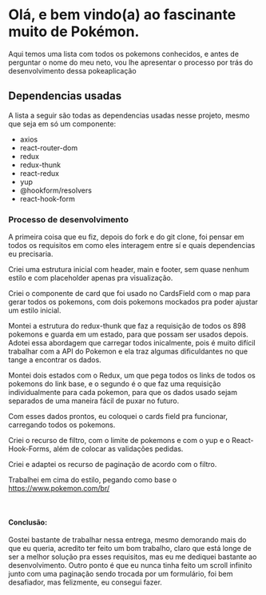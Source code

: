 # Olá, e bem vindo(a) ao fascinante muito de Pokémon.
Aqui temos uma lista com todos os pokemons conhecidos, e antes de perguntar o nome do meu neto, vou lhe apresentar o processo por trás do desenvolvimento dessa pokeaplicação
​
## Dependencias usadas ##
A lista a seguir são todas as dependencias usadas nesse projeto, mesmo que seja em só um componente:
  - axios
  - react-router-dom
  - redux
  - redux-thunk
  - react-redux
  - yup
  - @hookform/resolvers
  - react-hook-form
​
### Processo de desenvolvimento ##

A primeira coisa que eu fiz, depois do fork e do git clone, foi pensar em todos os requisitos em como eles interagem entre sí e quais dependencias eu precisaria. 

Criei uma estrutura inicial com header, main e footer, sem quase nenhum estilo e com placeholder apenas pra visualização. 

Criei o componente de card que foi usado no CardsField com o map para gerar todos os pokemons, com  dois pokemons mockados pra poder ajustar um estilo inicial.

Montei a estrutura do redux-thunk que faz a requisição de todos os 898 pokemons e guarda em um estado, para que possam ser usados depois. Adotei essa abordagem que carregar todos inicalmente, pois é muito difícil trabalhar com a API do Pokemon e ela traz algumas dificuldantes no que tange a encontrar os dados. 

Montei dois estados com o Redux, um que pega todos os links de todos os pokemons do link base, e o segundo é o que faz uma requisição individualmente para cada pokemon, para que os dados usado sejam separados de uma maneira fácil de puxar no futuro. 

Com esses dados prontos, eu coloquei o cards field pra funcionar, carregando todos os pokemons. 

Criei o recurso de filtro, com o limite de pokemons e com o yup e o React-Hook-Forms, além de colocar as validações pedidas.

Criei e adaptei os recurso de paginação de acordo com o filtro.

Trabalhei em cima do estilo, pegando como base o https://www.pokemon.com/br/


​
#### Conclusão:
Gostei bastante de trabalhar nessa entrega, mesmo demorando mais do que eu queria, acredito ter feito um bom trabalho, claro que está longe de ser a melhor solução pra esses requisitos, mas eu me dediquei bastante ao desenvolvimento. Outro ponto é que eu nunca tinha feito um scroll infinito junto com uma paginação sendo trocada por um formulário, foi bem desafiador, mas felizmente, eu consegui fazer.